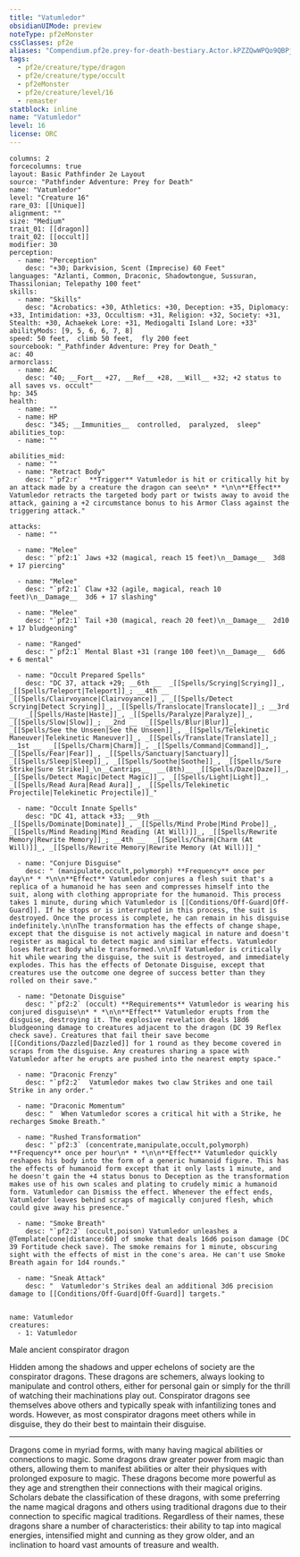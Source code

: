 ```yaml
---
title: "Vatumledor"
obsidianUIMode: preview
noteType: pf2eMonster
cssClasses: pf2e
aliases: "Compendium.pf2e.prey-for-death-bestiary.Actor.kPZZQwWPQo9QBPjM" 
tags:
  - pf2e/creature/type/dragon
  - pf2e/creature/type/occult
  - pf2eMonster
  - pf2e/creature/level/16
  - remaster
statblock: inline
name: "Vatumledor"
level: 16
license: ORC
---
```


```statblock
columns: 2
forcecolumns: true
layout: Basic Pathfinder 2e Layout
source: "Pathfinder Adventure: Prey for Death"
name: "Vatumledor"
level: "Creature 16"
rare_03: [[Unique]]
alignment: ""
size: "Medium"
trait_01: [[dragon]]
trait_02: [[occult]]
modifier: 30
perception:
  - name: "Perception"
    desc: "+30; Darkvision, Scent (Imprecise) 60 Feet"
languages: "Azlanti, Common, Draconic, Shadowtongue, Sussuran, Thassilonian; Telepathy 100 feet"
skills:
  - name: "Skills"
    desc: "Acrobatics: +30, Athletics: +30, Deception: +35, Diplomacy: +33, Intimidation: +33, Occultism: +31, Religion: +32, Society: +31, Stealth: +30, Achaekek Lore: +31, Mediogalti Island Lore: +33"
abilityMods: [9, 5, 6, 6, 7, 8]
speed: 50 feet,  climb 50 feet,  fly 200 feet
sourcebook: "_Pathfinder Adventure: Prey for Death_"
ac: 40
armorclass:
  - name: AC
    desc: "40; __Fort__ +27, __Ref__ +28, __Will__ +32; +2 status to all saves vs. occult"
hp: 345
health:
  - name: ""
  - name: HP
    desc: "345; __Immunities__  controlled,  paralyzed,  sleep"
abilities_top:
  - name: ""

abilities_mid:
  - name: ""
  - name: "Retract Body"
    desc: "`pf2:r`  **Trigger** Vatumledor is hit or critically hit by an attack made by a creature the dragon can see\n* * *\n\n**Effect** Vatumledor retracts the targeted body part or twists away to avoid the attack, gaining a +2 circumstance bonus to his Armor Class against the triggering attack."

attacks:
  - name: ""

  - name: "Melee"
    desc: "`pf2:1` Jaws +32 (magical, reach 15 feet)\n__Damage__  3d8 + 17 piercing"

  - name: "Melee"
    desc: "`pf2:1` Claw +32 (agile, magical, reach 10 feet)\n__Damage__  3d6 + 17 slashing"

  - name: "Melee"
    desc: "`pf2:1` Tail +30 (magical, reach 20 feet)\n__Damage__  2d10 + 17 bludgeoning"

  - name: "Ranged"
    desc: "`pf2:1` Mental Blast +31 (range 100 feet)\n__Damage__  6d6 + 6 mental"

  - name: "Occult Prepared Spells"
    desc: "DC 37, attack +29; __6th __  _[[Spells/Scrying|Scrying]]_, _[[Spells/Teleport|Teleport]]_; __4th __  _[[Spells/Clairvoyance|Clairvoyance]]_, _[[Spells/Detect Scrying|Detect Scrying]]_, _[[Spells/Translocate|Translocate]]_; __3rd __  _[[Spells/Haste|Haste]]_, _[[Spells/Paralyze|Paralyze]]_, _[[Spells/Slow|Slow]]_; __2nd __  _[[Spells/Blur|Blur]]_, _[[Spells/See the Unseen|See the Unseen]]_, _[[Spells/Telekinetic Maneuver|Telekinetic Maneuver]]_, _[[Spells/Translate|Translate]]_; __1st __  _[[Spells/Charm|Charm]]_, _[[Spells/Command|Command]]_, _[[Spells/Fear|Fear]]_, _[[Spells/Sanctuary|Sanctuary]]_, _[[Spells/Sleep|Sleep]]_, _[[Spells/Soothe|Soothe]]_, _[[Spells/Sure Strike|Sure Strike]]_\n__Cantrips__  __(8th)__ _[[Spells/Daze|Daze]]_, _[[Spells/Detect Magic|Detect Magic]]_, _[[Spells/Light|Light]]_, _[[Spells/Read Aura|Read Aura]]_, _[[Spells/Telekinetic Projectile|Telekinetic Projectile]]_"

  - name: "Occult Innate Spells"
    desc: "DC 41, attack +33; __9th __  _[[Spells/Dominate|Dominate]]_, _[[Spells/Mind Probe|Mind Probe]]_, _[[Spells/Mind Reading|Mind Reading (At Will)]]_, _[[Spells/Rewrite Memory|Rewrite Memory]]_; __4th __  _[[Spells/Charm|Charm (At Will)]]_, _[[Spells/Rewrite Memory|Rewrite Memory (At Will)]]_"

  - name: "Conjure Disguise"
    desc: " (manipulate,occult,polymorph) **Frequency** once per day\n* * *\n\n**Effect** Vatumledor conjures a flesh suit that's a replica of a humanoid he has seen and compresses himself into the suit, along with clothing appropriate for the humanoid. This process takes 1 minute, during which Vatumledor is [[Conditions/Off-Guard|Off-Guard]]. If he stops or is interrupted in this process, the suit is destroyed. Once the process is complete, he can remain in his disguise indefinitely.\n\nThe transformation has the effects of change shape, except that the disguise is not actively magical in nature and doesn't register as magical to detect magic and similar effects. Vatumledor loses Retract Body while transformed.\n\nIf Vatumledor is critically hit while wearing the disguise, the suit is destroyed, and immediately explodes. This has the effects of Detonate Disguise, except that creatures use the outcome one degree of success better than they rolled on their save."

  - name: "Detonate Disguise"
    desc: "`pf2:2` (occult) **Requirements** Vatumledor is wearing his conjured disguise\n* * *\n\n**Effect** Vatumledor erupts from the disguise, destroying it. The explosive revelation deals 18d6 bludgeoning damage to creatures adjacent to the dragon (DC 39 Reflex check save). Creatures that fail their save become [[Conditions/Dazzled|Dazzled]] for 1 round as they become covered in scraps from the disguise. Any creatures sharing a space with Vatumledor after he erupts are pushed into the nearest empty space."

  - name: "Draconic Frenzy"
    desc: "`pf2:2`  Vatumledor makes two claw Strikes and one tail Strike in any order."

  - name: "Draconic Momentum"
    desc: "  When Vatumledor scores a critical hit with a Strike, he recharges Smoke Breath."

  - name: "Rushed Transformation"
    desc: "`pf2:3` (concentrate,manipulate,occult,polymorph) **Frequency** once per hour\n* * *\n\n**Effect** Vatumledor quickly reshapes his body into the form of a generic humanoid figure. This has the effects of humanoid form except that it only lasts 1 minute, and he doesn't gain the +4 status bonus to Deception as the transformation makes use of his own scales and plating to crudely mimic a humanoid form. Vatumledor can Dismiss the effect. Whenever the effect ends, Vatumledor leaves behind scraps of magically conjured flesh, which could give away his presence."

  - name: "Smoke Breath"
    desc: "`pf2:2` (occult,poison) Vatumledor unleashes a @Template[cone|distance:60] of smoke that deals 16d6 poison damage (DC 39 Fortitude check save). The smoke remains for 1 minute, obscuring sight with the effects of mist in the cone's area. He can't use Smoke Breath again for 1d4 rounds."

  - name: "Sneak Attack"
    desc: "  Vatumledor's Strikes deal an additional 3d6 precision damage to [[Conditions/Off-Guard|Off-Guard]] targets."
 
```

```encounter-table
name: Vatumledor
creatures:
  - 1: Vatumledor
```


Male ancient conspirator dragon

Hidden among the shadows and upper echelons of society are the conspirator dragons. These dragons are schemers, always looking to manipulate and control others, either for personal gain or simply for the thrill of watching their machinations play out. Conspirator dragons see themselves above others and typically speak with infantilizing tones and words. However, as most conspirator dragons meet others while in disguise, they do their best to maintain their disguise.

* * *

Dragons come in myriad forms, with many having magical abilities or connections to magic. Some dragons draw greater power from magic than others, allowing them to manifest abilities or alter their physiques with prolonged exposure to magic. These dragons become more powerful as they age and strengthen their connections with their magical origins. Scholars debate the classification of these dragons, with some preferring the name magical dragons and others using traditional dragons due to their connection to specific magical traditions. Regardless of their names, these dragons share a number of characteristics: their ability to tap into magical energies, intensified might and cunning as they grow older, and an inclination to hoard vast amounts of treasure and wealth.
